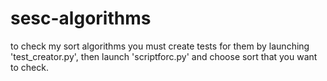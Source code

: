 # sesc-algorithms
to check my sort algorithms you must create tests for them by launching 'test_creator.py', then launch 'scriptforc.py' and choose sort that you want to check.
